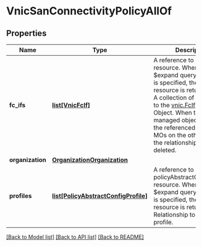 # VnicSanConnectivityPolicyAllOf

## Properties
Name | Type | Description | Notes
------------ | ------------- | ------------- | -------------
**fc_ifs** | [**list[VnicFcIf]**](VnicFcIf.md) | A reference to a vnicFcIf resource. When the $expand query parameter is specified, the referenced resource is returned inline. A collection of references to the [vnic.FcIf](mo://vnic.FcIf) Managed Object.  When this managed object is deleted, the referenced [vnic.FcIf](mo://vnic.FcIf) MOs on the other side of the relationship are deleted.  | [optional] 
**organization** | [**OrganizationOrganization**](.md) |  | [optional] 
**profiles** | [**list[PolicyAbstractConfigProfile]**](PolicyAbstractConfigProfile.md) | A reference to a policyAbstractConfigProfile resource. When the $expand query parameter is specified, the referenced resource is returned inline. Relationship to the server profile.  | [optional] 

[[Back to Model list]](../README.md#documentation-for-models) [[Back to API list]](../README.md#documentation-for-api-endpoints) [[Back to README]](../README.md)



